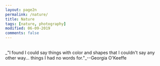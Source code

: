 ```yaml
---
layout: page2n
permalink: /nature/
title: Nature
tags: [nature, photography]
modified: 06-09-2019
comments: false
---
```


[<i class="fa fa-arrow-left"></i>](https://ghattab.github.io/photos/)

<br/>
_"I found I could say things with color and shapes that I couldn't say any other way... things I had no words for."_--Georgia O'Keeffe
